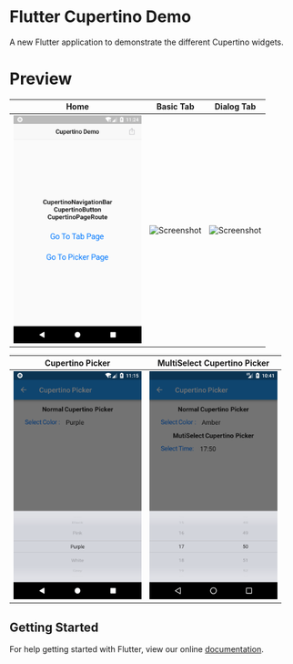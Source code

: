 # Flutter Cupertino Demo

A new Flutter application to demonstrate the different Cupertino widgets.

# Preview

| Home | Basic Tab | Dialog Tab |
| ---- |---------- | ---------- |
| <img src="./preview/Home.png" height="400" alt="Screenshot"/> | <img src="./preview/First_Tab.png" height="400" alt="Screenshot"/> | <img src="./preview/Second_Tab.png" height="400" alt="Screenshot"/> |


| Cupertino Picker | MultiSelect Cupertino Picker |
| ---------------- | ---------------------------- |
| <img src="./preview/Picker.png" height="400" alt="Screenshot"/> | <img src="./preview/MultiSelect_Picker.png" height="400" alt="Screenshot"/> |

## Getting Started

For help getting started with Flutter, view our online
[documentation](https://flutter.io/).
